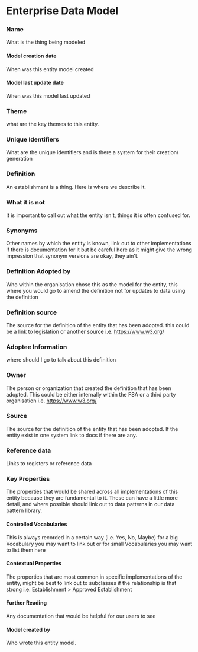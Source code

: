 # Enterprise Data Model
### Name
What is the thing being modeled
#### Model creation date
When was this entity model created
#### Model last update date
When was this model last updated
### Theme
what are the key themes to this entity.
### Unique Identifiers
What are the unique identifiers and is there a system for their creation/ generation
### Definition
An establishment is a thing. Here is where we describe it.
### What it is not
It is important to call out what the entity isn't, things it is often confused for.
### Synonyms
Other names by which the entity is known, link out to other implementations if there is documentation for it but be careful here as it might give the wrong impression that synonym versions are okay, they ain't.
### Definition Adopted by
Who within the organisation chose this as the model for the entity, this where you would go to amend the definition not for updates to data using the definition
### Definition source
The source for the definition of the entity that has been adopted. this could be a link to legislation or another source i.e. <https://www.w3.org/>
### Adoptee Information
where should I go to talk about this definition
### Owner
The person or organization that created the definition that has been adopted. This could be either internally within the FSA or a third party organisation i.e. <https://www.w3.org/>
### Source
The source for the definition of the entity that has been adopted. If the entity exist in one system link to docs if there are any.
### Reference data
Links to registers or reference data
### Key Properties
The properties that would be shared across all implementations of this entity because they are fundamental to it. These can have a little more detail, and where possible should link out to data patterns in our data pattern library.
#### Controlled Vocabularies
This is always recorded in a certain way (i.e. Yes, No, Maybe) for a big Vocabulary you may want to link out or for small Vocabularies you may want to list them here
#### Contextual Properties
The properties that are most common in specific implementations of the entity, might be best to link out to subclasses if the relationship is that strong i.e. Establishment > Approved Establishment
#### Further Reading
Any documentation that would be helpful for our users to see
#### Model created by
Who wrote this entity model.
